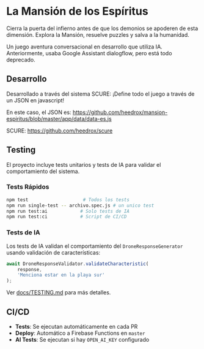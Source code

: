 # La Mansión de los Espíritus

Cierra la puerta del infierno antes de que los demonios se apoderen de esta dimensión. Explora la Mansión, resuelve puzzles y salva a la humanidad.

Un juego aventura conversacional en desarrollo que utiliza IA.
Anteriormente, usaba Google Assistant dialogflow, pero está todo deprecado.

## Desarrollo

Desarrollado a través del sistema SCURE: ¡Define todo el juego a través de un JSON en javascript!

En este caso, el JSON es: https://github.com/heedrox/mansion-espiritus/blob/master/app/data/data-es.js

SCURE: https://github.com/heedrox/scure

## Testing

El proyecto incluye tests unitarios y tests de IA para validar el comportamiento del sistema.

### Tests Rápidos
```bash
npm test                    # Todos los tests
npm run single-test -- archivo.spec.js # un unico test
npm run test:ai            # Solo tests de IA
npm run test:ci            # Script de CI/CD
```

### Tests de IA
Los tests de IA validan el comportamiento del `DroneResponseGenerator` usando validación de características:

```javascript
await DroneResponseValidator.validateCharacteristic(
    response, 
    'Menciona estar en la playa sur'
);
```

Ver [docs/TESTING.md](docs/TESTING.md) para más detalles.

## CI/CD

- **Tests**: Se ejecutan automáticamente en cada PR
- **Deploy**: Automático a Firebase Functions en `master`
- **AI Tests**: Se ejecutan si hay `OPEN_AI_KEY` configurado

